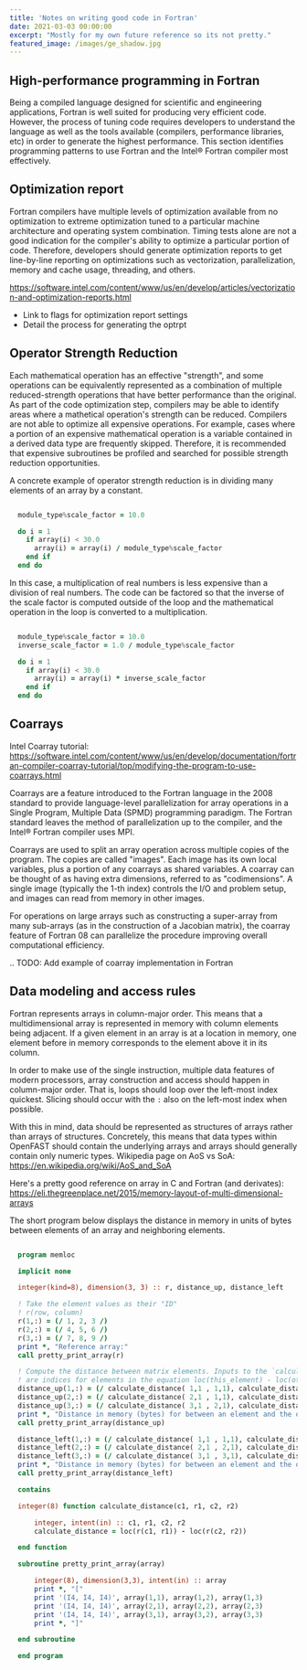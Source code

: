 ```yaml
---
title: 'Notes on writing good code in Fortran'
date: 2021-03-03 00:00:00
excerpt: "Mostly for my own future reference so its not pretty."
featured_image: /images/ge_shadow.jpg
---
```


## High-performance programming in Fortran
Being a compiled language designed for scientific and engineering
applications, Fortran is well suited for producing very efficient
code. However, the process of tuning code requires developers to
understand the language as well as the tools available (compilers,
performance libraries, etc) in order to generate the highest
performance. This section identifies programming patterns to use
Fortran and the Intel® Fortran compiler most effectively.

## Optimization report
Fortran compilers have multiple levels of optimization available
from no optimization to extreme optimization tuned to a particular
machine architecture and operating system combination. Timing tests
alone are not a good indication for the compiler's ability to optimize
a particular portion of code. Therefore, developers should generate
optimization reports to get line-by-line reporting on optimizations
such as vectorization, parallelization, memory and cache usage,
threading, and others.

https://software.intel.com/content/www/us/en/develop/articles/vectorization-and-optimization-reports.html

- Link to flags for optimization report settings
- Detail the process for generating the optrpt

## Operator Strength Reduction
Each mathematical operation has an effective "strength", and some
operations can be equivalently represented as a combination of multiple
reduced-strength operations that have better performance than the
original. As part of the code optimization step, compilers may be
able to identify areas where a mathetical operation's strength can
be reduced. Compilers are not able to optimize all expensive operations. For
example, cases where a portion of an expensive mathematical operation
is a variable contained in a derived data type are frequently skipped.
Therefore, it is recommended that expensive subroutines be profiled
and searched for possible strength reduction opportunities.

A concrete example of operator strength reduction is in dividing
many elements of an array by a constant.

```fortran

  module_type%scale_factor = 10.0

  do i = 1
    if array(i) < 30.0
      array(i) = array(i) / module_type%scale_factor
    end if
  end do
```

In this case, a multiplication of real numbers is less expensive
than a division of real numbers. The code can be factored so that
the inverse of the scale factor is computed outside of the loop
and the mathematical operation in the loop is converted to a
multiplication.

```fortran

  module_type%scale_factor = 10.0
  inverse_scale_factor = 1.0 / module_type%scale_factor

  do i = 1
    if array(i) < 30.0
      array(i) = array(i) * inverse_scale_factor
    end if
  end do
```

## Coarrays
Intel Coarray tutorial: https://software.intel.com/content/www/us/en/develop/documentation/fortran-compiler-coarray-tutorial/top/modifying-the-program-to-use-coarrays.html

Coarrays are a feature introduced to the Fortran language in the 2008
standard to provide language-level parallelization for array operations
in a Single Program, Multiple Data (SPMD) programming paradigm.
The Fortran standard leaves the method of parallelization up to the
compiler, and the Intel® Fortran compiler uses MPI.

Coarrays are used to split an array operation across multiple copies
of the program. The copies are called "images". Each image has its
own local variables, plus a portion of any coarrays as shared
variables. A coarray can be thought of as having extra dimensions,
referred to as "codimensions". A single image (typically the 1-th
index) controls the I/O and problem setup, and images can read
from memory in other images.

For operations on large arrays such as constructing a super-array
from many sub-arrays (as in the construction of a Jacobian matrix),
the coarray feature of Fortran 08 can parallelize the procedure
improving overall computational efficiency.

.. TODO: Add example of coarray implementation in Fortran

## Data modeling and access rules
Fortran represents arrays in column-major order. This means that a
multidimensional array is represented in memory with column elements
being adjacent. If a given element in an array is at a location in
memory, one element before in memory corresponds to the element
above it in its column.

In order to make use of the single instruction, multiple data
features of modern processors, array construction and access
should happen in column-major order. That is, loops should loop
over the left-most index quickest. Slicing should occur with
the `:` also on the left-most index when possible.

With this in mind, data should be represented as structures of arrays
rather than arrays of structures. Concretely, this means that data
types within OpenFAST should contain the underlying arrays and arrays
should generally contain only numeric types.
Wikipedia page on AoS vs SoA: https://en.wikipedia.org/wiki/AoS_and_SoA

Here's a pretty good reference on array in C and Fortran (and derivates):
https://eli.thegreenplace.net/2015/memory-layout-of-multi-dimensional-arrays


The short program below displays the distance in memory in units
of bytes between elements of an array and neighboring elements.

```fortran

  program memloc

  implicit none

  integer(kind=8), dimension(3, 3) :: r, distance_up, distance_left

  ! Take the element values as their "ID"
  ! r(row, column)
  r(1,:) = (/ 1, 2, 3 /)
  r(2,:) = (/ 4, 5, 6 /)
  r(3,:) = (/ 7, 8, 9 /)
  print *, "Reference array:"
  call pretty_print_array(r)

  ! Compute the distance between matrix elements. Inputs to the `calculate_distance` function
  ! are indices for elements in the equation loc(this_element) - loc(other_element)
  distance_up(1,:) = (/ calculate_distance( 1,1 , 1,1), calculate_distance( 1,2 , 1,2), calculate_distance( 1,3 , 1,3) /)
  distance_up(2,:) = (/ calculate_distance( 2,1 , 1,1), calculate_distance( 2,2 , 1,2), calculate_distance( 2,3 , 1,3) /)
  distance_up(3,:) = (/ calculate_distance( 3,1 , 2,1), calculate_distance( 3,2 , 2,2), calculate_distance( 3,3 , 2,3) /)
  print *, "Distance in memory (bytes) for between an element and the one above it (top row zeroed):"
  call pretty_print_array(distance_up)

  distance_left(1,:) = (/ calculate_distance( 1,1 , 1,1), calculate_distance( 1,2 , 1,1), calculate_distance( 1,3 , 1,2) /)
  distance_left(2,:) = (/ calculate_distance( 2,1 , 2,1), calculate_distance( 2,2 , 2,1), calculate_distance( 2,3 , 2,2) /)
  distance_left(3,:) = (/ calculate_distance( 3,1 , 3,1), calculate_distance( 3,2 , 3,1), calculate_distance( 3,3 , 3,2) /)
  print *, "Distance in memory (bytes) for between an element and the one to the its left (first column zeroed):"
  call pretty_print_array(distance_left)

  contains

  integer(8) function calculate_distance(c1, r1, c2, r2)

      integer, intent(in) :: c1, r1, c2, r2
      calculate_distance = loc(r(c1, r1)) - loc(r(c2, r2))

  end function

  subroutine pretty_print_array(array)

      integer(8), dimension(3,3), intent(in) :: array
      print *, "["
      print '(I4, I4, I4)', array(1,1), array(1,2), array(1,3)
      print '(I4, I4, I4)', array(2,1), array(2,2), array(2,3)
      print '(I4, I4, I4)', array(3,1), array(3,2), array(3,3)
      print *, "]"

  end subroutine

  end program
```
